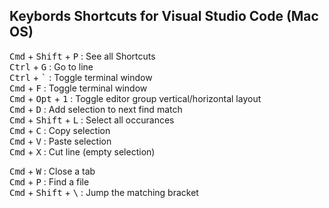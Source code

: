 ## Keybords Shortcuts for Visual Studio Code (Mac OS)

<kbd>Cmd</kbd> + <kbd>Shift</kbd> + <kbd> P</kbd> : See all Shortcuts  
<kbd>Ctrl</kbd> + <kbd>G</kbd> :  Go to line  
<kbd>Ctrl</kbd> + <kbd>`</kbd> : Toggle terminal window  
<kbd>Cmd</kbd> + <kbd>F</kbd> : Toggle terminal window  
<kbd>Cmd</kbd> + <kbd>Opt</kbd> + <kbd>1</kbd> : Toggle editor group vertical/horizontal layout  
<kbd>Cmd</kbd> + <kbd>D</kbd> : Add selection to next find match  
<kbd>Cmd</kbd> + <kbd>Shift</kbd> + <kbd>L</kbd> : Select all occurances  
<kbd>Cmd</kbd> + <kbd>C</kbd> : Copy selection  
<kbd>Cmd</kbd> + <kbd>V</kbd> : Paste selection  
<kbd>Cmd</kbd> + <kbd>X</kbd> : Cut line (empty selection)  

<kbd>Cmd</kbd> + <kbd>W</kbd> : Close a tab  
<kbd>Cmd</kbd> + <kbd>P</kbd> : Find a file    
<kbd>Cmd</kbd> + <kbd>Shift</kbd> + <kbd>\\</kbd> : Jump the matching bracket      


